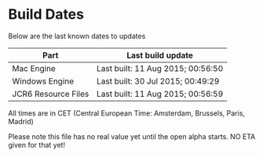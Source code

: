 # Build Dates

Below are the last known dates to updates

Part | Last build update
-----|-----
Mac Engine | Last built: 11 Aug 2015; 00:56:50
Windows Engine | Last built: 30 Jul 2015; 00:49:29
JCR6 Resource Files | Last built: 11 Aug 2015; 00:56:59
All times are in CET (Central European Time: Amsterdam, Brussels, Paris, Madrid)


Please note this file has no real value yet until the open alpha starts. NO ETA given for that yet!

